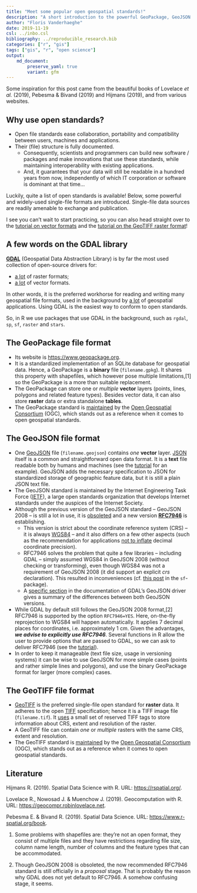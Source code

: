 ```yaml
---
title: "Meet some popular open geospatial standards!"
description: "A short introduction to the powerful GeoPackage, GeoJSON and GeoTIFF standards"
author: "Floris Vanderhaeghe"
date: 2019-11-19
csl: ../inbo.csl
bibliography: ../reproducible_research.bib
categories: ["r", "gis"]
tags: ["gis", "r", "open science"]
output: 
    md_document:
        preserve_yaml: true
        variant: gfm
---
```


Some inspiration for this post came from the beautiful books of Lovelace
*et al.* (2019), Pebesma & Bivand (2019) and Hijmans (2019), and from
various websites.

## Why use open standards?

  - Open file standards ease collaboration, portability and
    compatibility between users, machines and applications.
  - Their (file) structure is fully documented.
      - Consequently, scientists and programmers can build new software
        / packages and make innovations that use these standards, while
        maintaining interoperability with existing applications.
      - And, it guarantees that your data will still be readable in a
        hundred years from now, independently of which IT corporation or
        software is dominant at that time…

Luckily, quite a list of open standards is available\! Below, some
powerful and widely-used single-file formats are introduced. Single-file
data sources are readily amenable to exchange and publication.

I see you can’t wait to start practicing, so you can also head straight
over to the [tutorial on vector
formats](../../tutorials/spatial_standards_vector/) and the [tutorial on
the GeoTIFF raster format](../../tutorials/spatial_standards_raster/)\!

## A few words on the GDAL library

**[GDAL](https://gdal.org)** (Geospatial Data Abstraction Library) is by
far the most used collection of open-source drivers for:

  - [a lot](https://gdal.org/drivers/raster/index.html) of raster
    formats;
  - [a lot](https://gdal.org/drivers/vector/index.html) of vector
    formats.

In other words, it is the preferred workhorse for reading and writing
many geospatial file formats, used in the background by [a
lot](https://gdal.org/software_using_gdal.html#software-using-gdal) of
geospatial applications. Using GDAL is the easiest way to conform to
open standards.

So, in R we use packages that use GDAL in the background, such as
`rgdal`, `sp`, `sf`, `raster` and `stars`.

## The GeoPackage file format

  - Its website is <https://www.geopackage.org>.
  - It is a standardized implementation of an SQLite database for
    geospatial data. Hence, a GeoPackage is a **binary** file
    (`filename.gpkg`). It shares this property with shapefiles, which
    however pose multiple limitations,\[1\] so the GeoPackage is a more
    than suitable replacement.
  - The GeoPackage can store one or *multiple* **vector** layers
    (points, lines, polygons and related feature types). Besides vector
    data, it can also store **raster** data or extra standalone
    **tables**.
  - The GeoPackage standard is
    [maintained](https://www.opengeospatial.org/standards/geopackage) by
    the [Open Geospatial Consortium](https://www.opengeospatial.org/)
    (OGC), which stands out as a reference when it comes to open
    geospatial standards.

## The GeoJSON file format

  - One [GeoJSON](https://tools.ietf.org/html/rfc7946) file
    (`filename.geojson`) contains *one* **vector** layer.
    [JSON](https://en.wikipedia.org/wiki/JSON) itself is a common and
    straightforward open data format. It is a **text** file readable
    both by humans and machines (see the
    [tutorial](../../tutorials/spatial_standards_vector/) for an
    example). GeoJSON adds the necessary specification to JSON for
    standardized storage of geographic feature data, but it is still a
    plain JSON text file.
  - The GeoJSON standard is maintained by the Internet Engineering Task
    Force ([IETF](https://www.ietf.org/)), a large open standards
    organization that develops Internet standards under the auspices of
    the Internet Society.
  - Although the previous version of the GeoJSON standard – GeoJSON 2008
    – is still a lot in use, it is
    [obsoleted](http://geojson.org/geojson-spec.html) and a new version
    **[RFC7946](https://tools.ietf.org/html/rfc7946)** is establishing.
      - This version is strict about the coordinate reference system
        (CRS) – it is always [WGS84](https://epsg.io/4326) – and it also
        differs on a few other aspects (such as the recommendation for
        applications [not to
        inflate](https://tools.ietf.org/html/rfc7946#section-11.2)
        decimal coordinate precision).
      - RFC7946 solves the problem that quite a few libraries –
        including GDAL – simply assumed WGS84 in GeoJSON 2008 (without
        checking or transforming), even though WGS84 was not a
        requirement of GeoJSON 2008 (it did support an explicit *crs*
        declaration). This resulted in inconveniences (cf. [this
        post](https://github.com/r-spatial/sf/issues/344#issue-229118527)
        in the `sf`-package).
      - A [specific
        section](https://gdal.org/drivers/vector/geojson.html#rfc-7946-write-support)
        in the documentation of GDAL’s GeoJSON driver gives a summary of
        the differences between both GeoJSON versions.
  - While GDAL by default still follows the GeoJSON 2008 format,\[2\]
    RFC7946 is supported by the option `RFC7946=YES`. Here, on-the-fly
    reprojection to WGS84 will happen automatically. It applies 7
    decimal places for coordinates, i.e. approximately 1 cm. Given the
    advantages, ***we advise to explicitly use RFC7946***. Several
    functions in R allow the user to provide options that are passed to
    GDAL, so we can ask to deliver RFC7946 (see the
    [tutorial](../../tutorials/spatial_standards_vector/)).
  - In order to keep it manageable (text file size, usage in versioning
    systems) it can be wise to use GeoJSON for more simple cases (points
    and rather simple lines and polygons), and use the binary GeoPackage
    format for larger (more complex) cases.

## The GeoTIFF file format

  - [GeoTIFF](https://en.wikipedia.org/wiki/GeoTIFF) is the preferred
    single-file open standard for **raster** data. It adheres to the
    open [TIFF](https://en.wikipedia.org/wiki/TIFF) specification; hence
    it is a TIFF image file (`filename.tif`). It
    [uses](http://docs.opengeospatial.org/is/19-008r4/19-008r4.html#_geotiff_file_structure_and_geotiff_crs_and_models_principles_informative)
    a small set of reserved TIFF tags to store information about CRS,
    extent and resolution of the raster.
  - A GeoTIFF file can contain *one* or *multiple* rasters with the same
    CRS, extent and resolution.
  - The GeoTIFF standard is
    [maintained](https://www.opengeospatial.org/standards/geotiff) by
    the [Open Geospatial Consortium](https://www.opengeospatial.org/)
    (OGC), which stands out as a reference when it comes to open
    geospatial standards.

## Literature

<div id="refs" class="references">

<div id="ref-heijmans_spatial_2019">

Hijmans R. (2019). Spatial Data Science with R. URL:
<https://rspatial.org/>.

</div>

<div id="ref-lovelace_geocomputation_2019">

Lovelace R., Nowosad J. & Muenchow J. (2019). Geocomputation with R.
URL: <https://geocompr.robinlovelace.net>.

</div>

<div id="ref-pebesma_edzer_spatial_2019">

Pebesma E. & Bivand R. (2019). Spatial Data Science. URL:
<https://www.r-spatial.org/book>.

</div>

</div>

1.   Some problems with shapefiles are: they’re not an open format, they
    consist of multiple files and they have restrictions regarding file
    size, column name length, number of columns and the feature types
    that can be accommodated.

2.   Though GeoJSON 2008 is obsoleted, the now recommended RFC7946
    standard is still officially in a *proposal* stage. That is probably
    the reason why GDAL does not yet default to RFC7946. A somehow
    confusing stage, it seems.
